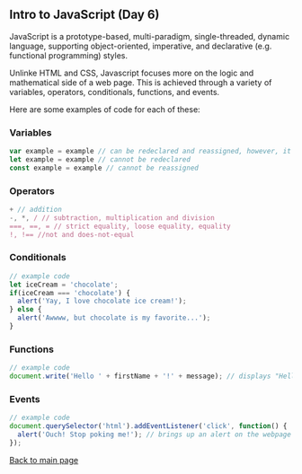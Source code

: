 ## Intro to JavaScript (Day 6)

JavaScript is a prototype-based, multi-paradigm, single-threaded, dynamic language, supporting object-oriented, imperative, and declarative (e.g. functional programming) styles. 

Unlinke HTML and CSS, Javascript focuses more on the logic and mathematical side of a web page. This is achieved through a variety of variables, operators, conditionals, functions, and events.

Here are some examples of code for each of these:

### Variables

```js
var example = example // can be redeclared and reassigned, however, it is not recommended to redeclare it
let example = example // cannot be redeclared
const example = example // cannot be reassigned
```

### Operators

```js
+ // addition
-, *, / // subtraction, multiplication and division
===, ==, = // strict equality, loose equality, equality
!, !== //not and does-not-equal
```

### Conditionals
```js
// example code
let iceCream = 'chocolate';
if(iceCream === 'chocolate') {
  alert('Yay, I love chocolate ice cream!');
} else {
  alert('Awwww, but chocolate is my favorite...');
}
```

### Functions

```js
// example code
document.write('Hello ' + firstName + '!' + message); // displays "Hello (firstname)! (message)
```
### Events

```js
// example code
document.querySelector('html').addEventListener('click', function() {
  alert('Ouch! Stop poking me!'); // brings up an alert on the webpage 
});
```
[Back to main page](day6.md)
